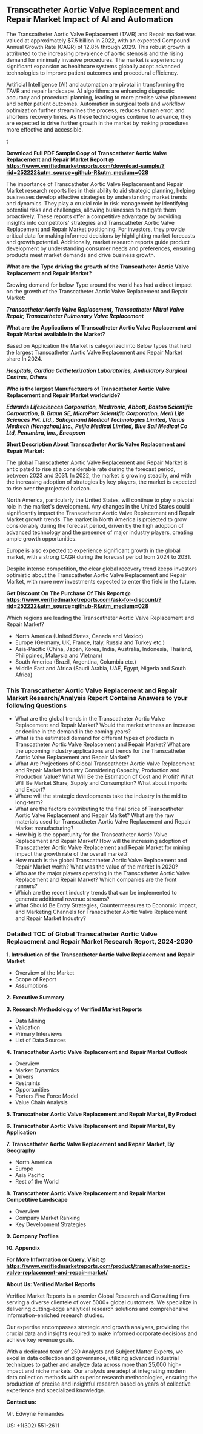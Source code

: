 <h2>Transcatheter Aortic Valve Replacement and Repair Market Impact of AI and Automation</h2><p>The Transcatheter Aortic Valve Replacement (TAVR) and Repair market was valued at approximately $7.5 billion in 2022, with an expected Compound Annual Growth Rate (CAGR) of 12.8% through 2029. This robust growth is attributed to the increasing prevalence of aortic stenosis and the rising demand for minimally invasive procedures. The market is experiencing significant expansion as healthcare systems globally adopt advanced technologies to improve patient outcomes and procedural efficiency.</p><p>Artificial Intelligence (AI) and automation are pivotal in transforming the TAVR and repair landscape. AI algorithms are enhancing diagnostic accuracy and procedural planning, leading to more precise valve placement and better patient outcomes. Automation in surgical tools and workflow optimization further streamlines the process, reduces human error, and shortens recovery times. As these technologies continue to advance, they are expected to drive further growth in the market by making procedures more effective and accessible.</p>t</p><p id="" class=""><strong>Download Full PDF Sample Copy of Transcatheter Aortic Valve Replacement and Repair Market Report @ <a href="https://www.verifiedmarketreports.com/download-sample/?rid=252222&utm_source=github-R&utm_medium=028" target="_blank">https://www.verifiedmarketreports.com/download-sample/?rid=252222&utm_source=github-R&utm_medium=028</a></strong></p><p>The importance of&nbsp;Transcatheter Aortic Valve Replacement and Repair Market research reports lies in their ability to aid strategic planning, helping businesses develop effective strategies by understanding market trends and dynamics. They play a crucial role in risk management by identifying potential risks and challenges, allowing businesses to mitigate them proactively. These reports offer a competitive advantage by providing insights into competitors' strategies and Transcatheter Aortic Valve Replacement and Repair Market positioning. For investors, they provide critical data for making informed decisions by highlighting market forecasts and growth potential. Additionally, market research reports guide product development by understanding consumer needs and preferences, ensuring products meet market demands and drive business growth.</p><p><strong>What are the&nbsp;Type driving the growth of the Transcatheter Aortic Valve Replacement and Repair Market?</strong></p><p id="" class="">Growing demand for below Type around the world has had a direct impact on the growth of the Transcatheter Aortic Valve Replacement and Repair Market:</p><em><strong>Transcatheter Aortic Valve Replacement, Transcatheter Mitral Valve Repair, Transcatheter Pulmonary Valve Replacement</strong></em></p><strong>What are the&nbsp;Applications&nbsp;of Transcatheter Aortic Valve Replacement and Repair Market available in the Market?</strong></p><p id="" class="">Based on Application the Market is categorized into Below types that held the largest Transcatheter Aortic Valve Replacement and Repair Market share In 2024.</p><em><strong>Hospitals, Cardiac Catheterization Laboratories, Ambulatory Surgical Centres, Others</strong></em></p><strong>Who is the largest Manufacturers of Transcatheter Aortic Valve Replacement and Repair Market worldwide?</strong></p><p><em><strong>Edwards Lifesciences Corporation, Medtronic, Abbott, Boston Scientific Corporation, B. Braun SE, MicroPort Scientific Corporation, Meril Life Sciences Pvt. Ltd., Sahajanand Medical Technologies Limited, Venus Medtech (Hangzhou) Inc., Peijia Medical Limited, Blue Sail Medical Co Ltd, Penumbra, Inc., Encapson</strong></em></p><p id="" class=""><strong>Short Description About Transcatheter Aortic Valve Replacement and Repair Market:</strong></p><p>The global Transcatheter Aortic Valve Replacement and Repair Market is anticipated to rise at a considerable rate during the forecast period, between 2023 and 2031. In 2022, the market is growing steadily, and with the increasing adoption of strategies by key players, the market is expected to rise over the projected horizon.</p><p>North America, particularly the United States, will continue to play a pivotal role in the market's development. Any changes in the United States could significantly impact the Transcatheter Aortic Valve Replacement and Repair Market growth trends. The market in North America is projected to grow considerably during the forecast period, driven by the high adoption of advanced technology and the presence of major industry players, creating ample growth opportunities.</p><p>Europe is also expected to experience significant growth in the global market, with a strong CAGR during the forecast period from 2024 to 2031.</p><p>Despite intense competition, the clear global recovery trend keeps investors optimistic about the Transcatheter Aortic Valve Replacement and Repair Market, with more new investments expected to enter the field in the future.</p><p id="" class=""><strong>Get Discount On The Purchase Of This Report @ <a href="https://www.verifiedmarketreports.com/ask-for-discount/?rid=252222&utm_source=github-R&utm_medium=028" target="_blank">https://www.verifiedmarketreports.com/ask-for-discount/?rid=252222&utm_source=github-R&utm_medium=028</a></strong></p>Which regions are leading the Transcatheter Aortic Valve Replacement and Repair Market?</p><ul><li>North America (United States, Canada and Mexico)</li><li>Europe (Germany, UK, France, Italy, Russia and Turkey etc.)</li><li>Asia-Pacific (China, Japan, Korea, India, Australia, Indonesia, Thailand, Philippines, Malaysia and Vietnam)</li><li>South America (Brazil, Argentina, Columbia etc.)</li><li>Middle East and Africa (Saudi Arabia, UAE, Egypt, Nigeria and South Africa)</li></ul><h3 id="" class="">This Transcatheter Aortic Valve Replacement and Repair Market Research/Analysis Report Contains Answers to your following Questions</h3><ul><li>What are the global trends in the Transcatheter Aortic Valve Replacement and Repair Market? Would the market witness an increase or decline in the demand in the coming years?</li><li>What is the estimated demand for different types of products in Transcatheter Aortic Valve Replacement and Repair Market? What are the upcoming industry applications and trends for the Transcatheter Aortic Valve Replacement and Repair Market?</li><li>What Are Projections of Global Transcatheter Aortic Valve Replacement and Repair Market Industry Considering Capacity, Production and Production Value? What Will Be the Estimation of Cost and Profit? What Will Be Market Share, Supply and Consumption? What about imports and Export?</li><li>Where will the strategic developments take the industry in the mid to long-term?</li><li>What are the factors contributing to the final price of Transcatheter Aortic Valve Replacement and Repair Market? What are the raw materials used for Transcatheter Aortic Valve Replacement and Repair Market manufacturing?</li><li>How big is the opportunity for the Transcatheter Aortic Valve Replacement and Repair Market? How will the increasing adoption of Transcatheter Aortic Valve Replacement and Repair Market for mining impact the growth rate of the overall market?</li><li>How much is the global Transcatheter Aortic Valve Replacement and Repair Market worth? What was the value of the market In 2020?</li><li>Who are the major players operating in the Transcatheter Aortic Valve Replacement and Repair Market? Which companies are the front runners?</li><li>Which are the recent industry trends that can be implemented to generate additional revenue streams?</li><li>What Should Be Entry Strategies, Countermeasures to Economic Impact, and Marketing Channels for Transcatheter Aortic Valve Replacement and Repair Market Industry?</li></ul><h3 id="" class="">Detailed TOC of Global Transcatheter Aortic Valve Replacement and Repair Market Research Report, 2024-2030</h3><p id="" class=""><strong>1. Introduction of the Transcatheter Aortic Valve Replacement and Repair Market</strong></p><ul><li>Overview of the Market</li><li>Scope of Report</li><li>Assumptions</li></ul><p id="" class=""><strong>2. Executive Summary</strong></p><p id="" class=""><strong>3. Research Methodology of Verified Market Reports</strong></p><ul><li>Data Mining</li><li>Validation</li><li>Primary Interviews</li><li>List of Data Sources</li></ul><p id="" class=""><strong>4. Transcatheter Aortic Valve Replacement and Repair Market Outlook</strong></p><ul><li>Overview</li><li>Market Dynamics</li><li>Drivers</li><li>Restraints</li><li>Opportunities</li><li>Porters Five Force Model</li><li>Value Chain Analysis</li></ul><p id="" class=""><strong>5. Transcatheter Aortic Valve Replacement and Repair Market, By Product</strong></p><p id="" class=""><strong>6. Transcatheter Aortic Valve Replacement and Repair Market, By Application</strong></p><p id="" class=""><strong>7. Transcatheter Aortic Valve Replacement and Repair Market, By Geography</strong></p><ul><li>North America</li><li>Europe</li><li>Asia Pacific</li><li>Rest of the World</li></ul><p id="" class=""><strong>8. Transcatheter Aortic Valve Replacement and Repair Market Competitive Landscape</strong></p><ul><li>Overview</li><li>Company Market Ranking</li><li>Key Development Strategies</li></ul><p id="" class=""><strong>9. Company Profiles</strong></p><p id="" class=""><strong>10. Appendix</strong></p><p id="" class=""><strong>For More Information or Query, Visit @ <a href="https://www.verifiedmarketreports.com/product/transcatheter-aortic-valve-replacement-and-repair-market/" target="_blank">https://www.verifiedmarketreports.com/product/transcatheter-aortic-valve-replacement-and-repair-market/</a></strong></p><p id="" class=""><strong>About Us: Verified Market Reports</strong></p><p id="" class="">Verified Market Reports is a premier Global Research and Consulting firm serving a diverse clientele of over 5000+ global customers. We specialize in delivering cutting-edge analytical research solutions and comprehensive information-enriched research studies.</p><p id="" class="">Our expertise encompasses strategic and growth analyses, providing the crucial data and insights required to make informed corporate decisions and achieve key revenue goals.</p><p id="" class="">With a dedicated team of 250 Analysts and Subject Matter Experts, we excel in data collection and governance, utilizing advanced industrial techniques to gather and analyze data across more than 25,000 high-impact and niche markets. Our analysts are adept at integrating modern data collection methods with superior research methodologies, ensuring the production of precise and insightful research based on years of collective experience and specialized knowledge.</p><p id="" class=""><strong>Contact us:</strong></p><p id="" class="">Mr. Edwyne Fernandes</p><p id="" class="">US: +1(302) 551-2611</p>
